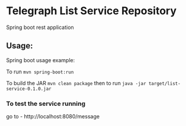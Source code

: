 # Telegraph List Service Repository

Spring boot rest application


## Usage:


Spring boot usage example:

To run `mvn spring-boot:run`

To build the JAR `mvn clean package` then to run `java -jar target/list-service-0.1.0.jar`


### To test the service running

go to - http://localhost:8080/message